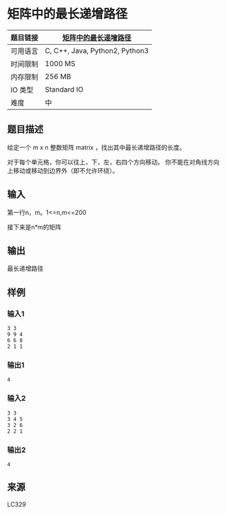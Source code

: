 # 矩阵中的最长递增路径

| 题目链接 | [矩阵中的最长递增路径](http://xmuoj.com/problem/LC329) |
| --- | --- |
| 可用语言 | C, C++, Java, Python2, Python3 |
| 时间限制 | 1000 MS |
| 内存限制 | 256 MB |
| IO 类型 | Standard IO |
| 难度 | 中 |

## 题目描述

<p>给定一个 m x n 整数矩阵 matrix ，找出其中最长递增路径的长度。</p><p>对于每个单元格，你可以往上，下，左，右四个方向移动。 你不能在对角线方向上移动或移动到边界外（即不允许环绕）。</p>

## 输入

<p>第一行n，m。1&lt;=n,m&lt;=200</p><p>接下来是n*m的矩阵</p>

## 输出

<p>最长递增路径</p>

## 样例

### 输入1

```
3 3
9 9 4 
6 6 8 
2 1 1 
```

### 输出1

```
4
```

### 输入2

```
3 3
3 4 5
3 2 6
2 2 1
```

### 输出2

```
4
```

## 来源

LC329

